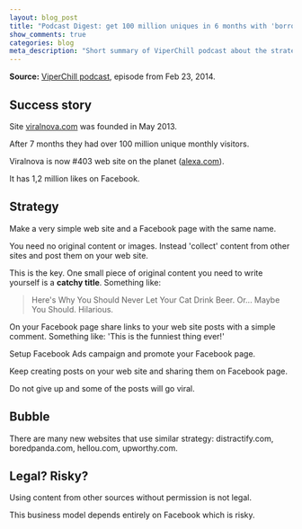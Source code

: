 ```yaml
---
layout: blog_post
title: "Podcast Digest: get 100 million uniques in 6 months with 'borrowed' content. WOW"
show_comments: true
categories: blog
meta_description: "Short summary of ViperChill podcast about the strategy of making high-traffic web sites by showing content from other sites and promoting it on Facebook."
---
```


**Source:** [ViperChill podcast](http://www.viperchill.com/podcast/), episode from Feb 23, 2014.

## Success story

Site [viralnova.com](http://www.viralnova.com) was founded in May 2013.

After 7 months they had over 100 million unique monthly visitors.

Viralnova is now #403 web site on the planet ([alexa.com](http://www.alexa.com/siteinfo/viralnova.com)).

It has 1,2 million likes on Facebook.

## Strategy

Make a very simple web site and a Facebook page with the same name.

You need no original content or images. Instead 'collect' content from other sites and post them on your web site.

This is the key. One small piece of original content you need to write yourself is a **catchy title**. Something like:

> Here's Why You Should Never Let Your Cat Drink Beer. Or... Maybe You Should. Hilarious.

On your Facebook page share links to your web site posts with a simple comment. Something like: 'This is the funniest thing ever!'

Setup Facebook Ads campaign and promote your Facebook page.

Keep creating posts on your web site and sharing them on Facebook page.

Do not give up and some of the posts will go viral.

## Bubble

There are many new websites that use similar strategy: distractify.com, boredpanda.com, hellou.com, upworthy.com.

## Legal? Risky?

Using content from other sources without permission is not legal.

This business model depends entirely on Facebook which is risky.